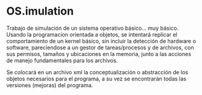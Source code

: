 # OS.imulation
Trabajo de simulación de un sistema operativo básico... muy básico.
Usando la programacion orientada a objetos, se intentará replicar el comportamiento de un kernel básico, sin incluir la detección
de hardware o software, pareciendose a un gestor de tareas/procesos y de archivos, con sus permisos, tamaños y ubicaciones en la memoria, junto a las acciones de manejo fundamentales para los archivos.

  Se colocará en un archivo xml la conceptualización o abstracción de los objetos necesarios para el programa, a su vez se encontrarán
todas las versiones (mejoras) del programa.
